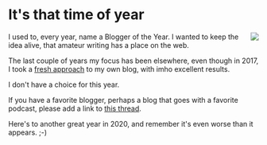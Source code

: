 # It's that time of year
<img src="http://scripting.com/2017/05/05/plane.png" border="0" align="right">I used to, every year, name a Blogger of the Year. I wanted to keep the idea alive, that amateur writing has a place on the web.

The last couple of years my focus has been elsewhere, even though in 2017, I took a <a href="http://scripting.com/2017/05/05/iWantMyOldBlogBack.html">fresh approach</a> to my own blog, with imho excellent results. 

I don't have a choice for this year. 

If you have a favorite blogger, perhaps a blog that goes with a favorite podcast, please add a link to <a href="https://twitter.com/davewiner/status/1208429729113612288">this thread</a>.

Here's to another great year in 2020, and remember it's even worse than it appears. ;-)

